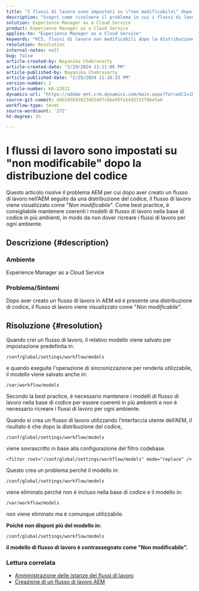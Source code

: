 ```yaml
---
title: "I flussi di lavoro sono impostati su \"non modificabile\" dopo la distribuzione del codice"
description: "Scopri come risolvere il problema in cui i flussi di lavoro sono impostati su \"non modificabile\" dopo la distribuzione del codice. Mantieni i tuoi modelli di flusso di lavoro nella base di codice coerenti tra i vari modelli"
solution: Experience Manager as a Cloud Service
product: Experience Manager as a Cloud Service
applies-to: "Experience Manager as a Cloud Service"
keywords: "KCS, flussi di lavoro non modificabili dopo la distribuzione del codice, AEM, AEMaaCS, flusso di lavoro"
resolution: Resolution
internal-notes: null
bug: false
article-created-by: Nayanika Chakravarty
article-created-date: "2/29/2024 11:11:06 PM"
article-published-by: Nayanika Chakravarty
article-published-date: "2/29/2024 11:16:33 PM"
version-number: 2
article-number: KA-23531
dynamics-url: "https://adobe-ent.crm.dynamics.com/main.aspx?forceUCI=1&pagetype=entityrecord&etn=knowledgearticle&id=728c9bcd-57d7-ee11-9079-6045bd006b3d"
source-git-commit: d4b345b93823d554d7cbbe95fa14d2152f0be5a6
workflow-type: tm+mt
source-wordcount: '272'
ht-degree: 3%

---
```


# I flussi di lavoro sono impostati su &quot;non modificabile&quot; dopo la distribuzione del codice


Questo articolo risolve il problema AEM per cui dopo aver creato un flusso di lavoro nell’AEM seguito da una distribuzione del codice, il flusso di lavoro viene visualizzato come &quot;*Non modificabile*&quot;. Come best practice, è consigliabile mantenere coerenti i modelli di flusso di lavoro nella base di codice in più ambienti, in modo da non dover ricreare i flussi di lavoro per ogni ambiente.

## Descrizione {#description}


### Ambiente

Experience Manager as a Cloud Service

### Problema/Sintomi

Dopo aver creato un flusso di lavoro in AEM ed è presente una distribuzione di codice, il flusso di lavoro viene visualizzato come &quot;*Non modificabile*&quot;.


## Risoluzione {#resolution}


Quando crei un flusso di lavoro, il relativo modello viene salvato per impostazione predefinita in:


```
/conf/global/settings/workflow/models
```


e quando eseguite l&#39;operazione di sincronizzazione per renderla utilizzabile, il modello viene salvato anche in:


```
/var/workflow/models
```


Secondo la best practice, è necessario mantenere i modelli di flusso di lavoro nella base di codice per essere coerenti in più ambienti e non è necessario ricreare i flussi di lavoro per ogni ambiente.

Quando si crea un flusso di lavoro utilizzando l’interfaccia utente dell’AEM, il risultato è che dopo la distribuzione del codice,


```
/conf/global/settings/workflow/models
```


viene sovrascritto in base alla configurazione del filtro codebase.


```
<filter root="/conf/global/settings/workflow/models" mode="replace" />
```


Questo crea un problema perché il modello in:


```
/conf/global/settings/workflow/models
```


viene eliminato perché non è incluso nella base di codice e il modello in:


```
/var/workflow/models
```


non viene eliminato ma è comunque utilizzabile.

<b>Poiché non disponi più del modello in:</b>


```
/conf/global/settings/workflow/models
```


<b>il modello di flusso di lavoro è contrassegnato come &quot;Non modificabile&quot;.</b>

### <b>Lettura correlata</b>

- [Amministrazione delle istanze dei flussi di lavoro](https://docs.mktossl.com/docs/experience-manager-cloud-service/content/sites/administering/workflows-administering.html?lang=en)
- [Creazione di un flusso di lavoro AEM](https://experienceleague.adobe.com/docs/experience-manager-learn/cloud-service/forms/create-aem-workflow/create-workflow.html?lang=en)

